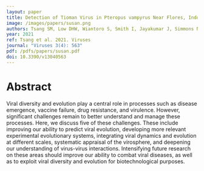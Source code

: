 ```yaml
---
layout: paper
title: Detection of Tioman Virus in Pteropus vampyrus Near Flores, Indonesia
image: /images/papers/susan.png
authors: Tsang SM, Low DHW, Wiantoro S, Smith I, Jayakumar J, Simmons NB, Dhanasekaran V, Lohman DJ, Mendenhall IH
year: 2021
ref: Tsang et al. 2021. Viruses
journal: "Viruses 3(4): 563"
pdf: /pdfs/papers/susan.pdf
doi: 10.3390/v13040563
---
```


# Abstract

Viral diversity and evolution play a central role in processes such as disease emergence, vaccine failure, drug resistance, and virulence. However, significant challenges remain to better understand and manage these processes. Here, we discuss five of these challenges. These include improving our ability to predict viral evolution, developing more relevant experimental evolutionary systems, integrating viral dynamics and evolution at different scales, systematic appraisal of the virosphere, and deepening our understanding of virus-virus interactions. Intensifying future research on these areas should improve our ability to combat viral diseases, as well as to exploit viral diversity and evolution for biotechnological purposes.